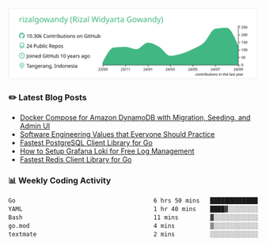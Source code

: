 ![profile-details](profile-summary-card-output/vue/0-profile-details.svg)

### :pencil2: Latest Blog Posts
<!-- BLOG-POST-LIST:START -->
- [Docker Compose for Amazon DynamoDB with Migration, Seeding, and Admin UI](https://medium.com/geekculture/docker-compose-for-amazon-dynamodb-with-migration-seeding-and-admin-ui-db11a348cc6a?source=rss-5763b0f1aba6------2)
- [Software Engineering Values that Everyone Should Practice](https://levelup.gitconnected.com/software-engineering-values-that-everyone-should-practice-c980d00cd103?source=rss-5763b0f1aba6------2)
- [Fastest PostgreSQL Client Library for Go](https://levelup.gitconnected.com/fastest-postgresql-client-library-for-go-579fa97909fb?source=rss-5763b0f1aba6------2)
- [How to Setup Grafana Loki for Free Log Management](https://levelup.gitconnected.com/how-to-setup-grafana-loki-for-free-log-management-ceb60558503c?source=rss-5763b0f1aba6------2)
- [Fastest Redis Client Library for Go](https://levelup.gitconnected.com/fastest-redis-client-library-for-go-7993f618f5ab?source=rss-5763b0f1aba6------2)
<!-- BLOG-POST-LIST:END -->

### 📊 Weekly Coding Activity
<!--START_SECTION:waka-->

```txt
Go                                       6 hrs 50 mins   ███████████████████▒░░░░░   76.85 %
YAML                                     1 hr 40 mins    ████▓░░░░░░░░░░░░░░░░░░░░   18.85 %
Bash                                     11 mins         ▓░░░░░░░░░░░░░░░░░░░░░░░░   02.17 %
go.mod                                   4 mins          ▒░░░░░░░░░░░░░░░░░░░░░░░░   00.89 %
textmate                                 2 mins          ░░░░░░░░░░░░░░░░░░░░░░░░░   00.45 %
```

<!--END_SECTION:waka-->
